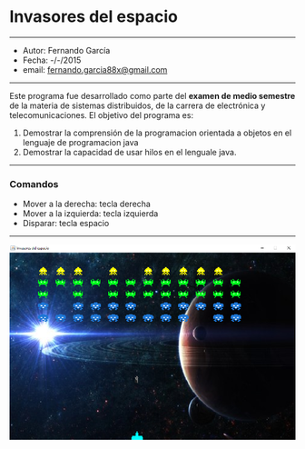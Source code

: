 # Invasores del espacio
***
- Autor: Fernando García
- Fecha: -/-/2015
- email: fernando.garcia88x@gmail.com
***

Este programa fue desarrollado como parte del **examen de medio semestre** de la materia de sistemas distribuidos, de la carrera de electrónica y telecomunicaciones. El objetivo del programa es:

1. Demostrar la comprensión de la programacion orientada a objetos en el lenguaje de programacion java
2. Demostrar la capacidad de usar hilos en el lenguale java.

---

### Comandos

- Mover a la derecha: tecla derecha
- Mover a la izquierda: tecla izquierda
- Disparar: tecla espacio

---
![Texto alternativo](./imagen.png)
